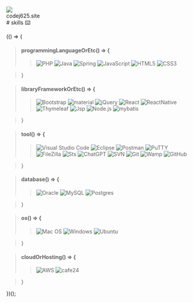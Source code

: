 </br>
<img src="https://capsule-render.vercel.app/api?type=wave&color=auto&height=300&section=header&text=codej625%20&fontSize=90" />
<br/>
codej625.site
<br/>
# skills ⌨️

(() => {
<br/>

> #### programmingLanguageOrEtc() => {
> > ![PHP](https://img.shields.io/badge/Php-FF6D37?style=for-the-badge&logo=php&logoColor=white)
> > ![Java](https://img.shields.io/badge/java-%23ED8B10.svg?style=for-the-badge&logo=java&logoColor=white)
> > ![Spring](https://img.shields.io/badge/spring-%236DB23F.svg?style=for-the-badge&logo=spring&logoColor=white)
> > ![JavaScript](https://img.shields.io/badge/javascript-%23323330.svg?style=for-the-badge&logo=javascript&logoColor=%23F7DF1E)
> > ![HTML5](https://img.shields.io/badge/html5-%23E34F25.svg?style=for-the-badge&logo=html5&logoColor=white)
> > ![CSS3](https://img.shields.io/badge/css3-%231572B6.svg?style=for-the-badge&logo=css3&logoColor=white)<br/>

> }

> #### libraryFrameworkOrEtc() => {
> > ![Bootstrap](https://img.shields.io/badge/bootstrap-%23563D7C.svg?style=for-the-badge&logo=bootstrap&logoColor=white)
> > ![material](https://img.shields.io/badge/material-%23E34F25.svg?style=for-the-badge&logo=23E34F25&logoColor=white)
> > ![jQuery](https://img.shields.io/badge/jquery-%230762AD.svg?style=for-the-badge&logo=jquery&logoColor=white)
> > ![React](https://img.shields.io/badge/react-%2320232a.svg?style=for-the-badge&logo=react&logoColor=%2361DAFB)
> > ![ReactNative](https://img.shields.io/badge/reactnative-%236DB23F.svg?style=for-the-badge&logo=react&logoColor=%2361DAFB)<br/>
> > ![Thymeleaf](https://img.shields.io/badge/Thymeleaf-%23015C0F.svg?style=for-the-badge&logo=Thymeleaf&logoColor=white)
> > ![Jsp](https://img.shields.io/badge/Jsp-%230762AD.svg?style=for-the-badge&logo=Jsp&logoColor=white)
> > ![Node.js](https://img.shields.io/badge/Node.js-efefef.svg?style=for-the-badge&logo=Node.js&logoColor=black)
> > ![mybatis](https://img.shields.io/badge/mybatis-236DB23F.svg?style=for-the-badge&logo=Node.js&logoColor=black)<br/>

> }

> #### tool() => {
> > ![Visual Studio Code](https://img.shields.io/badge/Visual%20Studio%20Code-0078d7.svg?style=for-the-badge&logo=visual-studio-code&logoColor=white)
> > ![Eclipse](https://img.shields.io/badge/Eclipse-FF6C27?style=for-the-badge&logo=eclipse&logoColor=white)
> > ![Postman](https://img.shields.io/badge/Postman-dedede?style=for-the-badge&logo=postman&logoColor=white)
> > ![PuTTY](https://img.shields.io/badge/PuTTY-EF6C37?style=for-the-badge&logo=putty&logoColor=white)<br/>
> > ![FileZilla](https://img.shields.io/badge/FileZilla-%230762AD?style=for-the-badge&logo=FileZilla&logoColor=white)
> > ![Sts](https://img.shields.io/badge/Sts-FF6C27?style=for-the-badge&logo=sts&logoColor=white)
> > ![ChatGPT](https://img.shields.io/badge/ChatGPT-%FF6C27?style=for-the-badge&logo=sts&logoColor=white)
> > ![SVN](https://img.shields.io/badge/SVN-%230769AD?style=for-the-badge&logo=SVN&logoColor=white)
> > ![Git](https://img.shields.io/badge/git-%223ED8B00.svg?style=for-the-badge&lt&logoColor=white)
> > ![Wamp](https://img.shields.io/badge/Wamp-%23E34F25?style=for-the-badge&logo=sts&logoColor=white)
> > ![GitHub](https://img.shields.io/badge/github-%23121011.svg?style=for-the-badge&logo=github&logoColor=white)<br/>

> }

> #### database() => {
> > ![Oracle](https://img.shields.io/badge/Oracle-F80000?style=for-the-badge&logo=oracle&logoColor=white)
> > ![MySQL](https://img.shields.io/badge/mysql-%2300f.svg?style=for-the-badge&logo=mysql&logoColor=white)
> > ![Postgres](https://img.shields.io/badge/postgres-%23316192.svg?style=for-the-badge&logo=postgresql&logoColor=white)<br/>

> }

> #### os() => {
> > ![Mac OS](https://img.shields.io/badge/mac%20os-000000?style=for-the-badge&logo=macos&logoColor=F0F0F0)
> > ![Windows](https://img.shields.io/badge/Windows-23563D7svgC?style=for-the-badge&logo=windows&logoColor=white)
> > ![Ubuntu](https://img.shields.io/badge/Ubuntu-23015C?style=for-the-badge&logo=ubuntu&logoColor=white)<br/>

> }

> #### cloudOrHosting() => {
> > ![AWS](https://img.shields.io/badge/aws-efefef?style=for-the-badge&logo=aws&logoColor=white)
> > ![cafe24](https://img.shields.io/badge/cafe24-%23316192?style=for-the-badge&logo=macos&logoColor=F0F0F0)<br/>

> }

})();

